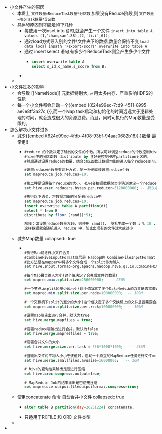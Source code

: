 - 小文件产生的原因
	- 本质上 `文件数量=ReduceTask数量*分区数`,如果没有Reduce阶段,则 `文件数量=MapTask数量*分区数`
	- 具体的原因则可能是如下几种
		- 每使用一次inset into 语句,就会产生一个文件 `insert into table A values (1,'zhangsan',88),(2,'lisi',61);`
		- 通过load方式导入别的文件\文件夹下的数据,数量会保持不变 `load data local inpath '/export/score' overwrite into table A `
		- 通过 insert select 语句,有多少个ReduceTask则会产生多少个文件
			- ```sql
			  insert overwrite table A  
			  select s_id,c_name,s_score from B;
			  ```
		-
	-
- 小文件过多的影响
	- 会导致 [[NameNode]] 元数据特别大, 占用太多内存，严重影响HDFS的性能
	- 每一个小文件都会启动一个{{embed ((624e99ec-7cd9-4511-8995-ae6e8ff3a27c))}},而一个Map task启动和初始化的时间远远大于逻辑处理的时间，就会造成很大的资源浪费。而且，同时可执行的Map数量是受限的。
- 怎么解决小文件过多
	- 减少{{embed ((624e99ec-4fdb-4f08-93bf-94aae0682b18))}}数量 最常用!!
		- ```sql
		  #reduce 的个数决定了输出的文件的个数，所以可以调整reduce的个数控制hive表的文件数量，
		  #hive中的分区函数 distribute by 正好是控制MR中partition分区的，
		  #然后通过设置reduce的数量，结合分区函数让数据均衡的进入每个reduce即可。
		  
		  #设置reduce的数量有两种方式，第一种是直接设置reduce个数
		  set mapreduce.job.reduces=10;
		  
		  #第二种是设置每个reduce的大小，Hive会根据数据总大小猜测确定一个reduce个数
		  set hive.exec.reducers.bytes.per.reducer=5120000000; -- 默认是1G，设置为5G
		  
		  #执行以下语句，将数据均衡的分配到reduce中
		  set mapreduce.job.reduces=10;
		  insert overwrite table A partition(dt)
		  select * from B
		  distribute by floor (rand()*5);
		  
		  解释：如设置reduce数量为10，则使用 rand()， 随机生成一个数 x % 10 ，
		  这样数据就会随机进入 reduce 中，防止出现有的文件过大或过小
		  ```
	- 减少Map数量
	  collapsed:: true
		- ```sql
		  
		  #执行Map前进行小文件合并
		  #CombineHiveInputFormat底层是 Hadoop的 CombineFileInputFormat 方法
		  #此方法是在mapper中将多个文件合成一个split作为输入
		  set hive.input.format=org.apache.hadoop.hive.ql.io.CombineHiveInputFormat; -- 默认
		  
		  #每个Map最大输入大小(这个值决定了合并后文件的数量)
		  set mapred.max.split.size=256000000;   -- 256M
		  
		  #一个节点上split的至少的大小(这个值决定了多个DataNode上的文件是否需要合并)
		  set mapred.min.split.size.per.node=100000000;  -- 100M
		  
		  #一个交换机下split的至少的大小(这个值决定了多个交换机上的文件是否需要合并)
		  set mapred.min.split.size.per.rack=100000000;  -- 100M
		  
		  #设置map端输出进行合并，默认为true
		  set hive.merge.mapfiles = true;
		  
		  #设置reduce端输出进行合并，默认为false
		  set hive.merge.mapredfiles = true;
		  
		  #设置合并文件的大小
		  set hive.merge.size.per.task = 256*1000*1000;   -- 256M
		  
		  #当输出文件的平均大小小于该值时，启动一个独立的MapReduce任务进行文件merge
		  set hive.merge.smallfiles.avgsize=16000000;   -- 16M
		  
		  # hive的查询结果输出是否进行压缩
		  set hive.exec.compress.output=true;
		  
		  # MapReduce Job的结果输出是否使用压缩
		  set mapreduce.output.fileoutputformat.compress=true;
		  ```
	- 使用concatenate 命令 自动合并小文件
	  collapsed:: true
		- ```sql
		  alter table B partition(day=20201224) concatenate;
		  ```
		- 只适用于RCFILE 和 ORC 文件类型
	-
-